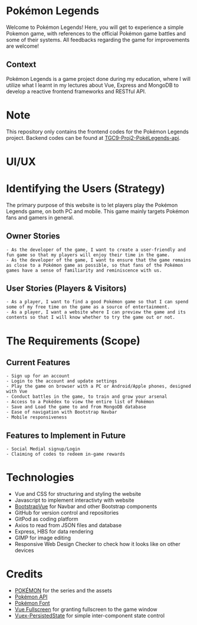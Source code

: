 # Pokémon Legends
Welcome to Pokémon Legends! Here, you will get to experience a simple Pokemon game, with references to the official Pokémon game battles and some of their systems. All feedbacks regarding the game for improvements are welcome!

## Context
Pokémon Legends is a game project done during my education, where I will utilize what I learnt in my lectures about Vue, Express and MongoDB to develop a reactive frontend frameworks and RESTful API.

# Note
This repository only contains the frontend codes for the Pokémon Legends project.
Backend codes can be found at [TGC9-Proj2-PokéLegends-api](https://github.com/yuhengen/tgc9-proj2-PokeLegends-api).

# UI/UX
# Identifying the Users (Strategy)
The primary purpose of this website is to let players play the Pokémon Legends game, on both PC and mobile. This game mainly targets Pokémon fans and gamers in general.

## Owner Stories
```
- As the developer of the game, I want to create a user-friendly and fun game so that my players will enjoy their time in the game.
- As the developer of the game, I want to ensure that the game remains as close to a Pokémon game as possible, so that fans of the Pokémon games have a sense of familiarity and reminiscence with us.
```

## User Stories (Players & Visitors)
```
- As a player, I want to find a good Pokémon game so that I can spend some of my free time on the game as a source of entertainment.
- As a player, I want a website where I can preview the game and its contents so that I will know whether to try the game out or not.
```

# The Requirements (Scope)
## Current Features
```
- Sign up for an account
- Login to the account and update settings
- Play the game on browser with a PC or Android/Apple phones, designed with Vue
- Conduct battles in the game, to train and grow your arsenal
- Access to a Pokédex to view the entire list of Pokémon
- Save and Load the game to and from MongoDB database
- Ease of navigation with Bootstrap Navbar
- Mobile responsiveness
```
## Features to Implement in Future
```
- Social Medial signup/Login
- Claiming of codes to redeem in-game rewards
```

# Technologies
- Vue and CSS for structuring and styling the website
- Javascript to implement interactivty with website
- [BootstrapVue](https://bootstrap-vue.org/) for Navbar and other Bootstrap components
- GitHub for version control and repositories
- GitPod as coding platform
- Axios to read from JSON files and database
- Express, HBS for data rendering
- GIMP for image editing
- Responsive Web Design Checker to check how it looks like on other devices

# Credits
- [POKÉMON](https://www.pokemon.com/sg/) for the series and the assets
- [Pokémon API](https://pokeapi.co/)
- [Pokémon Font](https://www.dafont.com/pokemon.font)
- [Vue Fullscreen](http://mirari.cc/vue-fullscreen/) for granting fullscreen to the game window
- [Vuex-PersistedState](https://www.npmjs.com/package/vuex-persistedstate) for simple inter-component state control